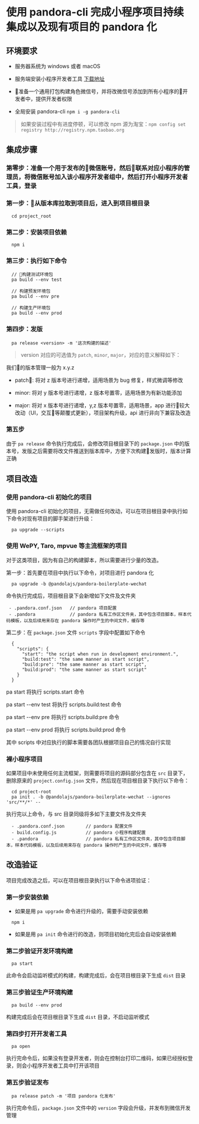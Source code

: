 # 使用 pandora-cli 完成小程序项目持续集成以及现有项目的 pandora 化

## 环境要求

- 服务器系统为 windows 或者 macOS

- 服务端安装小程序开发者工具 [下载地址](https://developers.weixin.qq.com/miniprogram/dev/devtools/download.html)

- 准备一个通用打包构建角色微信号，并将改微信号添加到所有小程序的开发者中，提供开发者权限

- 全局安装 pandora-cli `npm i -g pandora-cli`

> 如果安装过程中有进度停顿，可以修改 npm 源为淘宝：`npm config set registry http://registry.npm.taobao.org`

## 集成步骤

### 第零步：准备一个用于发布的微信账号，然后联系对应小程序的管理员，将微信账号加入该小程序开发者组中，然后打开小程序开发者工具，登录

### 第一步：从版本库拉取到项目后，进入到项目根目录

```
  cd project_root
```

### 第二步：安装项目依赖

```
  npm i
```

### 第三步：执行如下命令

```
  // 构建测试环境包
  pa build --env test

  // 构建预发环境包
  pa build --env pre

  // 构建生产环境包
  pa build --env prod
```

### 第四步：发版

```
  pa release <version> -m '这次构建的描述'
```

> version 对应的可选值为 `patch`, `minor`, `major`，对应的意义解释如下：

我们的版本管理一般为 x.y.z

- patch: 将对 z 版本号进行递增，适用场景为 bug 修复，样式微调等修改

- minor: 将对 y 版本号进行递增，z 版本号置零，适用场景为有新功能添加

- major: 将对 x 版本号进行递增，y,z 版本号置零，适用场景，app 进行较大改动（UI，交互等颠覆式更新），项目架构升级，api 进行非向下兼容及改造

### 第五步

由于 `pa release` 命令执行完成后，会修改项目根目录下的 `package.json` 中的版本号，发版之后需要将改文件推送到版本库中，方便下次构建发版时，版本计算正确

## 项目改造

### 使用 pandora-cli 初始化的项目

使用 pandora-cli 初始化的项目，无需做任何改动，可以在项目根目录中执行如下命令对现有项目的脚手架进行升级：

```
  pa upgrade --scripts
```

### 使用 WePY, Taro, mpvue 等主流框架的项目

对于这类项目，因为有自己的构建脚本，所以需要进行少量的改造。

第一步：首先要在项目中执行以下命令，对项目进行 pandora 化

```
  pa upgrade -b @pandolajs/pandora-boilerplate-wechat
```

命令执行完成后，项目根目录下会新增如下文件及文件夹

```
 - .pandora.conf.json   // pandora 项目配置
 - .pandora             // pandora 私有工作区文件夹，其中包含项目脚本，样本代码模板，以及后续用来存在 pandora 操作时产生的中间文件，缓存等
```

第二步：在 `package.json` 文件 `scripts` 字段中配置如下命令

```
  {
    "scripts": {
      "start": "the script when run in development environment.",
      "build:test": "the same manner as start script",
      "build:pre": "the same manner as start script",
      "build:prod": "the same manner as start script"
    }
  }
```

pa start 将执行 scripts.start 命令

pa start --env test 将执行 scripts.build:test 命令

pa start --env pre 将执行 scripts.build:pre 命令

pa start --env prod 将执行 scripts.build:prod 命令

其中 scripts 中对应执行的脚本需要各团队根据项目自己的情况自行实现

### 裸小程序项目

如果项目中未使用任何主流框架，则需要将项目的源码部分包含在 `src` 目录下，删除原来的 `project.config.json` 文件，然后现在项目根目录下执行以下命令：

```
  cd project-root
  pa init . -b @pandolajs/pandora-boilerplate-wechat --ignores 'src/**/*' --
```

执行完以上命令，与 src 目录同级将多如下主要文件及文件夹

```
  - .pandora.conf.json        // pandora 配置文件
  - build.config.js           // pandora 小程序构建配置
  - .pandora                  // pandora 私有工作区文件夹，其中包含项目脚本，样本代码模板，以及后续用来存在 pandora 操作时产生的中间文件，缓存等
```

## 改造验证

项目完成改造之后，可以在项目根目录执行以下命令进项验证：

### 第一步安装依赖

- 如果是用 `pa upgrade` 命令进行升级的，需要手动安装依赖

```
  npm i
```

- 如果是用 `pa init` 命令进行的改造，则项目初始化完后会自动安装依赖

### 第二步验证开发环境构建

```
  pa start
```

此命令会启动监听模式的构建，构建完成后，会在项目根目录下生成 `dist` 目录

### 第三步验证生产环境构建

```
  pa build --env prod
```

构建完成后会在项目根目录下生成 `dist` 目录，不启动监听模式

### 第四步打开开发者工具

```
  pa open
```

执行完命令后，如果没有登录开发者，则会在控制台打印二维码，如果已经授权登录，则会小程序开发者工具中打开该项目

### 第五步验证发布

```
  pa release patch -m '项目 pandora 化发布'
```

执行完命令后，`package.json` 文件中的 `version` 字段会升级，并发布到微信开发管理
